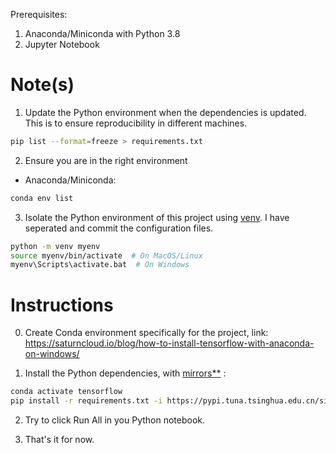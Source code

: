 

Prerequisites:
1. Anaconda/Miniconda with Python 3.8
2. Jupyter Notebook

# Note(s)
1. Update the Python environment when the dependencies is updated. This is to ensure reproducibility in different machines.

```bash
pip list --format=freeze > requirements.txt

```
2. Ensure you are in the right environment
* Anaconda/Miniconda:
```bash
conda env list
```

3. Isolate the Python environment of this project using [venv](https://python.land/virtual-environments/virtualenv). I have seperated and commit the configuration files.

```bash
python -m venv myenv
source myenv/bin/activate  # On MacOS/Linux
myenv\Scripts\activate.bat  # On Windows
```

# Instructions

0. Create Conda environment specifically for the project, link:
https://saturncloud.io/blog/how-to-install-tensorflow-with-anaconda-on-windows/

1. Install the Python dependencies, with [mirrors**](https://charly-lersteau.com/blog/2019-11-24-faster-python-pip-install-mirrors/) :

```bash
conda activate tensorflow
pip install -r requirements.txt -i https://pypi.tuna.tsinghua.edu.cn/simple/
```

2. Try to click Run All in you Python notebook.

3. That's it for now.